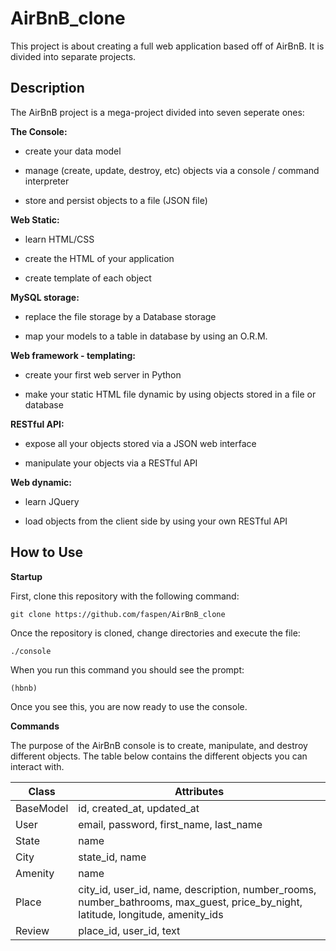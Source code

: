 # AirBnB_clone

This project is about creating a full web application based off of AirBnB. It is divided into separate projects.

## Description

The AirBnB project is a mega-project divided into seven seperate ones:

**The Console:**

* create your data model

* manage (create, update, destroy, etc) objects via a console / command interpreter

* store and persist objects to a file (JSON file)

**Web Static:**

* learn HTML/CSS

* create the HTML of your application

* create template of each object

**MySQL storage:**

* replace the file storage by a Database storage

* map your models to a table in database by using an O.R.M.

**Web framework - templating:**

* create your first web server in Python

* make your static HTML file dynamic by using objects stored in a file or database

**RESTful API:**

* expose all your objects stored via a JSON web interface

* manipulate your objects via a RESTful API

**Web dynamic:**

* learn JQuery

* load objects from the client side by using your own RESTful API

## How to Use

**Startup**

First, clone this repository with the following command:

```shell
git clone https://github.com/faspen/AirBnB_clone
```

Once the repository is cloned, change directories and execute the file:

```shell
./console
```

When you run this command you should see the prompt:

```shell
(hbnb)
```

Once you see this, you are now ready to use the console.

**Commands**

The purpose of the AirBnB console is to create, manipulate, and destroy different objects. The table below contains the different objects you can interact with.

| Class | Attributes |
| ------ | ------ |
| BaseModel | id, created_at, updated_at |
| User | email, password, first_name, last_name |
| State | name |
| City | state_id, name |
| Amenity | name |
| Place | city_id, user_id, name, description, number_rooms, number_bathrooms, max_guest, price_by_night, latitude, longitude, amenity_ids |
| Review | place_id, user_id, text |
